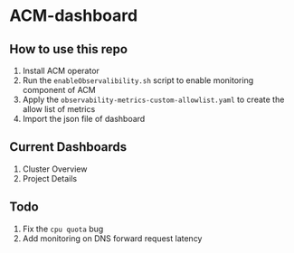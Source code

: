 # ACM-dashboard

## How to use this repo
1. Install ACM operator
2. Run the `enableObservalibility.sh` script to enable monitoring component of ACM
3. Apply the `observability-metrics-custom-allowlist.yaml` to create the allow list of metrics
4. Import the json file of dashboard

## Current Dashboards
1. Cluster Overview
2. Project Details

## Todo
1. Fix the `cpu quota` bug
2. Add monitoring on DNS forward request latency
